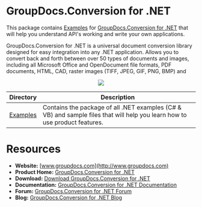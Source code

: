 # GroupDocs.Conversion for .NET

This package contains [Examples](https://github.com/groupdocsconversion/GroupDocs_Conversion_NET/tree/master/Examples) for [GroupDocs.Conversion for .NET](#) that will help you understand API's working and write your own applications.

GroupDocs.Conversion for .NET is a universal document conversion library designed for easy integration into any .NET application. Allows you to convert back and forth between over 50 types of documents and images, including all Microsoft Office and OpenDocument file formats, PDF documents, HTML, CAD, raster images (TIFF, JPEG, GIF, PNG, BMP) and 

<p align="center">

  <a title="Download complete GroupDocs.Conversion for .NET source code" href="https://github.com/groupdocsconversion/GroupDocs_Conversion_NET/archive/master.zip">
	<img src="https://raw.github.com/AsposeExamples/java-examples-dashboard/master/images/downloadZip-Button-Large.png" />
  </a>
</p>

Directory | Description
--------- | -----------
[Examples](https://github.com/groupdocsconversion/GroupDocs_Conversion_NET/tree/master/Examples)  | Contains the package of all .NET examples (C# & VB) and sample files that will help you learn how to use product features.

# Resources

+ **Website:** [www.groupdocs.com](http://www.groupdocs.com)
+ **Product Home:** [GroupDocs.Conversion for .NET](http://groupdocs.com/dot-net/document-conversion-library)
+ **Download:** [Download GroupDocs.Conversion for .NET](http://groupdocs.com/community/files/8/.net-libraries/default.aspx)
+ **Documentation:** [GroupDocs.Conversion for .NET Documentation](http://groupdocs.com/docs/display/conversionnet/Home)
+ **Forum:** [GroupDocs.Conversion for .NET Forum](http://groupdocs.com/Community/forums/groupdocs.conversion-product-family/7/showforum.aspx)
+ **Blog:** [GroupDocs.Conversion for .NET Blog](https://blog.groupdocs.com/category/groupdocs-conversions-product-family/)


